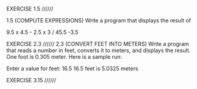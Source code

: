 EXERCISE 1.5 \/\/\/\/\/\/

1.5 (COMPUTE EXPRESSIONS) Write a program that displays the result of

9.5 x 4.5 - 2.5 x 3 / 45.5 -3.5

EXERCISE 2.3 \/\/\/\/\/\/
2.3 (CONVERT FEET INTO METERS) Write a program that reads a number in feet, converts it to meters, and displays the result. One foot is 0.305 meter. Here is a sample run:



Enter a value for feet: 16.5 
16.5 feet is 5.0325 meters

EXERCISE 3.15 \/\/\/\/\/\/